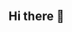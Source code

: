 ## Hi there 👋

<!--
**Christheos/Christheos** is a ✨ _special_ ✨ repository because its `README.md` (this file) appears on your GitHub profile.

Here are some ideas to get you started:

- 🔭 I’m currently working on Roblox Studio
- 🌱 I’m currently learning Coding
- 👯 I’m looking to collaborate on Roblox
- 🤔 I’m looking for help with my Roblox Game
- 💬 Ask me about Roblox
- 📫 How to reach me: Roblox (Adopt Me)
-->
